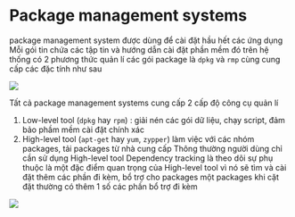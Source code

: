 # Package management systems
package management system được dùng để cài đặt hầu hết các ứng dụng
Mỗi gói tin chứa các tập tin và hướng dẫn cài đặt phần mềm đó trên hệ thống
có 2 phương thức quản lí các gói package là `dpkg` và `rmp` cùng cung cấp các đặc tính như sau

<img src="https://i.imgur.com/QMbywu0.png">

Tất cả package management systems cung cấp 2 cấp độ công cụ quản lí
1. Low-level tool (`dpkg` hay `rpm`) : giải nén các gói dữ liệu, chạy script, đảm bảo phầm 
mềm cài đặt chính xác
2. High-level tool (`apt-get` hay `yum`, `zypper`) làm việc với các nhóm packages, tải
packages từ nhà cung cấp
Thông thường người dùng chỉ cần sử dụng High-level tool
Dependency tracking là theo dõi sự phụ thuộc là một đặc điểm quan trọng của High-level tool
vì nó sẽ tìm và cài đặt thêm các phần đi kèm, bổ trợ cho packages
một packages khi cặt đặt thường có thêm 1 số các phần bổ trợ đi kèm

<img src="https://i.imgur.com/2PbO2iC.png">
